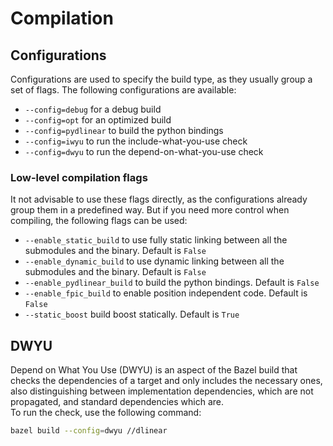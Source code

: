 # Compilation

## Configurations

Configurations are used to specify the build type, as they usually group a set of flags.
The following configurations are available:

- `--config=debug` for a debug build
- `--config=opt` for an optimized build
- `--config=pydlinear` to build the python bindings
- `--config=iwyu` to run the include-what-you-use check
- `--config=dwyu` to run the depend-on-what-you-use check

### Low-level compilation flags

It not advisable to use these flags directly, as the configurations already group them in a predefined way.
But if you need more control when compiling, the following flags can be used:

- `--enable_static_build` to use fully static linking between all the submodules and the binary. Default is `False`
- `--enable_dynamic_build` to use dynamic linking between all the submodules and the binary. Default is `False`
- `--enable_pydlinear_build` to build the python bindings. Default is `False`
- `--enable_fpic_build` to enable position independent code. Default is `False`
- `--static_boost` build boost statically. Default is `True`

## DWYU

Depend on What You Use (DWYU) is an aspect of the Bazel build that checks the dependencies of a target and only includes the necessary ones, also distinguishing between implementation dependencies, which are not propagated, and standard dependencies which are.  
To run the check, use the following command:

```bash
bazel build --config=dwyu //dlinear
```
